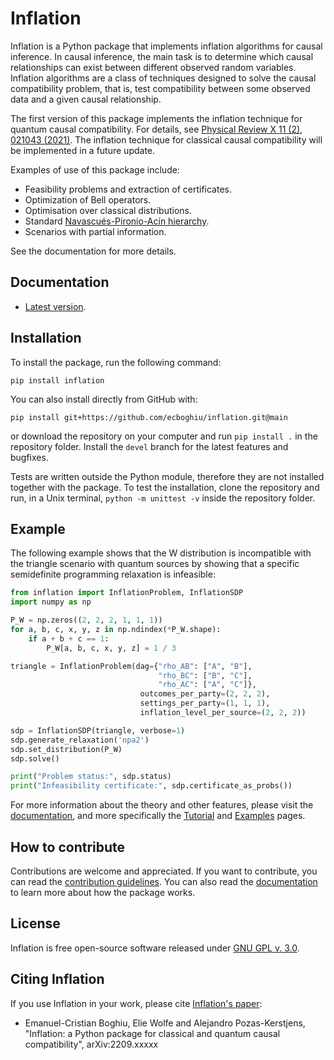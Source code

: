 # Inflation
Inflation is a Python package that implements inflation algorithms for causal inference. In causal inference, the main task is to determine which causal relationships can exist between different observed random variables. Inflation algorithms are a class of techniques designed to solve the causal compatibility problem, that is, test compatibility between some observed data and a given causal relationship.

The first version of this package implements the inflation technique for quantum causal compatibility. For details, see [Physical Review X 11 (2), 021043 (2021)](https://journals.aps.org/prx/abstract/10.1103/PhysRevX.11.021043). The inflation technique for classical causal compatibility will be implemented in a future update.

Examples of use of this package include:

- Feasibility problems and extraction of certificates.
- Optimization of Bell operators.
- Optimisation over classical distributions.
- Standard [Navascués-Pironio-Acín hierarchy](https://journals.aps.org/prl/abstract/10.1103/PhysRevLett.98.010401).
- Scenarios with partial information.

See the documentation for more details.

## Documentation

* [Latest version](https://ecboghiu.github.io/inflation/).

## Installation

To install the package, run the following command:

```
pip install inflation
```

You can also install directly from GitHub with:

```
pip install git+https://github.com/ecboghiu/inflation.git@main
```

or download the repository on your computer and run `pip install .` in the repository folder. Install the `devel` branch for the latest features and bugfixes.

Tests are written outside the Python module, therefore they are not installed together with the package. To test the installation, clone the repository and run, in a Unix terminal,
```python -m unittest -v```
inside the repository folder.

## Example

The following example shows that the W distribution is incompatible with the triangle scenario with quantum sources by showing that a specific semidefinite programming relaxation is infeasible:

```python
from inflation import InflationProblem, InflationSDP
import numpy as np

P_W = np.zeros((2, 2, 2, 1, 1, 1))
for a, b, c, x, y, z in np.ndindex(*P_W.shape):
    if a + b + c == 1:
        P_W[a, b, c, x, y, z] = 1 / 3

triangle = InflationProblem(dag={"rho_AB": ["A", "B"],
                                 "rho_BC": ["B", "C"],
                                 "rho_AC": ["A", "C"]},
                             outcomes_per_party=(2, 2, 2),
                             settings_per_party=(1, 1, 1),
                             inflation_level_per_source=(2, 2, 2))

sdp = InflationSDP(triangle, verbose=1)
sdp.generate_relaxation('npa2')
sdp.set_distribution(P_W)
sdp.solve()

print("Problem status:", sdp.status)
print("Infeasibility certificate:", sdp.certificate_as_probs())
```

For more information about the theory and other features, please visit the [documentation](https://ecboghiu.github.io/inflation/), and more specifically the [Tutorial](https://ecboghiu.github.io/inflation/_build/html/tutorial.html) and [Examples](https://ecboghiu.github.io/inflation/_build/html/examples.html) pages.

## How to contribute

Contributions are welcome and appreciated. If you want to contribute, you can read the [contribution guidelines](https://github.com/ecboghiu/inflation/blob/main/CONTRIBUTE.md). You can also read the [documentation](https://ecboghiu.github.io/inflation/) to learn more about how the package works.


## License

Inflation is free open-source software released under [GNU GPL v. 3.0](https://www.gnu.org/licenses/gpl-3.0.en.html).

## Citing Inflation

If you use Inflation in your work, please cite [Inflation's paper](https://www.arxiv.org/abs/2209.xxxxx):

- Emanuel-Cristian Boghiu, Elie Wolfe and Alejandro Pozas-Kerstjens, "Inflation: a Python package for classical and quantum causal compatibility", arXiv:2209.xxxxx
